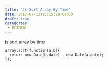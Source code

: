 ```yaml
---
title: "Js Sort Array By Time"
date: 2017-07-13T15:15:28+08:00
draft: true
categories:
 - 技术文章
---
```


js sort array by time

```
array.sort(function(a,b){
  return new Date(b.date) - new Date(a.date);
});

```